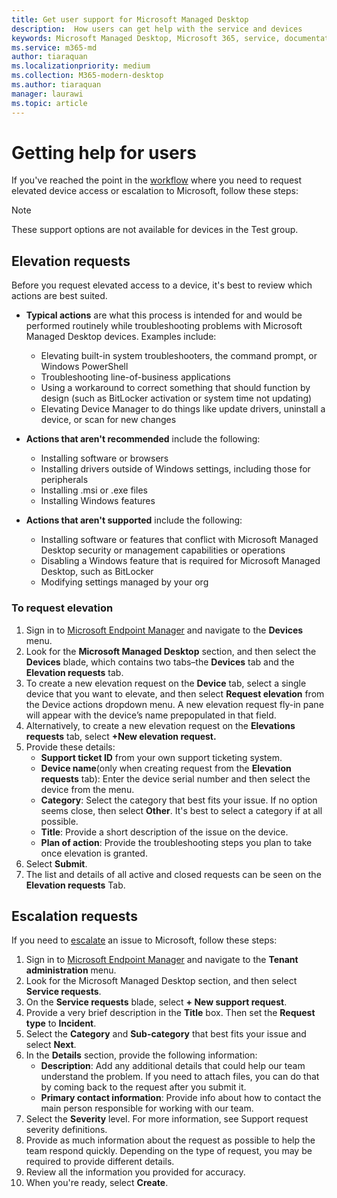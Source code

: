 ```yaml
---
title: Get user support for Microsoft Managed Desktop
description:  How users can get help with the service and devices
keywords: Microsoft Managed Desktop, Microsoft 365, service, documentation
ms.service: m365-md
author: tiaraquan
ms.localizationpriority: medium
ms.collection: M365-modern-desktop
ms.author: tiaraquan
manager: laurawi
ms.topic: article
---
```


# Getting help for users

If you've reached the point in the [workflow](../service-description/user-support.md) where you need to request elevated device access or escalation to Microsoft, follow these steps:
 
>[!NOTE]
>These support options are not available for devices in the Test group.

## Elevation requests

Before you request elevated access to a device, it's best to review which actions are best suited.

- **Typical actions** are what this process is intended for and would be performed routinely while troubleshooting problems with Microsoft Managed Desktop devices. Examples include:
    - Elevating built-in system troubleshooters, the command prompt, or Windows PowerShell
    - Troubleshooting line-of-business applications
    - Using a workaround to correct something that should function by design (such as BitLocker activation or system time not updating)
    - Elevating Device Manager to do things like update drivers, uninstall a device, or scan for new changes

- **Actions that aren't recommended** include the following:
    - Installing software or browsers
    - Installing drivers outside of Windows settings, including those for peripherals
    - Installing .msi or .exe files
    - Installing Windows features

- **Actions that aren't supported** include the following:
    - Installing software or features that conflict with Microsoft Managed Desktop security or management capabilities or operations
    - Disabling a Windows feature that is required for Microsoft Managed Desktop, such as BitLocker
    - Modifying settings managed by your org

### To request elevation

1. Sign in to [Microsoft Endpoint Manager](https://endpoint.microsoft.com/) and navigate to the **Devices** menu.
2. Look for the **Microsoft Managed Desktop** section, and then select the **Devices** blade, which contains two tabs–the **Devices** tab and the **Elevation requests** tab. 
3. To create a new elevation request on the **Device** tab, select a single device that you want to elevate, and then select **Request elevation** from the Device actions dropdown menu. A new elevation request fly-in pane will appear with the device’s name prepopulated in that field.
4. Alternatively, to create a new elevation request on the **Elevations requests** tab, select **+New elevation request.**
5. Provide these details:
    - **Support ticket ID** from your own support ticketing system.
    - **Device name**(only when creating request from the **Elevation requests** tab): Enter the device serial number and then select the device from the menu.
    - **Category**: Select the category that best fits your issue. If no option seems close, then select **Other**. It's best to select a category if at all possible.
    - **Title**: Provide a short description of the issue on the device.
    - **Plan of action**: Provide the troubleshooting steps you plan to take once elevation is granted. 
6. Select **Submit**.
7. The list and details of all active and closed requests can be seen on the **Elevation requests** Tab.



## Escalation requests


If you need to [escalate](../service-description/user-support.md#escalation-portal) an issue to Microsoft, follow these steps:

1. Sign in to [Microsoft Endpoint Manager](https://endpoint.microsoft.com/) and navigate to the **Tenant administration** menu.
2. Look for the Microsoft Managed Desktop section, and then select **Service requests**.
3. On the **Service requests** blade, select **+ New support request**.
4. Provide a very brief description in the **Title** box. Then set the **Request type** to **Incident**. 
5. Select the **Category** and **Sub-category** that best fits your issue and select **Next**.
6. In the **Details** section, provide the following information:
    - **Description**: Add any additional details that could help our team understand the problem. If you need to attach files, you can do that by coming back to the request after you submit it.
    - **Primary contact information**: Provide info about how to contact the main person responsible for working with our team.
7. Select the **Severity** level. For more information, see Support request severity definitions.
8. Provide as much information about the request as possible to help the team respond quickly. Depending on the type of request, you may be required to provide different details.
9. Review all the information you provided for accuracy.
10. When you're ready, select **Create**.
